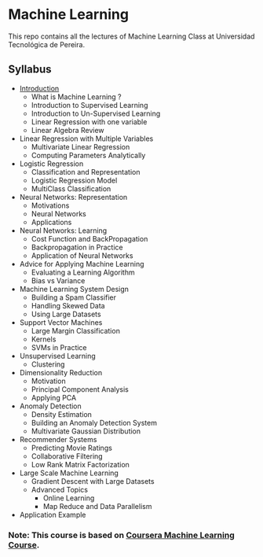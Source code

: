 # Machine Learning

This repo contains all the lectures of Machine Learning Class at Universidad Tecnológica de Pereira.

## Syllabus
* [Introduction](https://sirius.utp.edu.co/gitlab/computer-science-courses/machine-learning/tree/master/introduction)
    * What is Machine Learning ?
    * Introduction to Supervised Learning
    * Introduction to Un-Supervised Learning
    * Linear Regression with one variable
    * Linear Algebra Review
* Linear Regression with Multiple Variables
    * Multivariate Linear Regression
    * Computing Parameters Analytically
* Logistic Regression
    * Classification and Representation
    * Logistic Regression Model
    * MultiClass Classification
* Neural Networks: Representation
    *  Motivations
    *  Neural Networks
    *  Applications
* Neural Networks: Learning
    * Cost Function and BackPropagation
    * Backpropagation in Practice
    * Application of Neural Networks
* Advice for Applying Machine Learning
    * Evaluating a Learning Algorithm
    * Bias vs Variance
* Machine Learning System Design
    * Building a Spam Classifier
    * Handling Skewed Data
    * Using Large Datasets
* Support Vector Machines
    * Large Margin Classification
    * Kernels
    * SVMs in Practice
* Unsupervised Learning
    * Clustering
* Dimensionality Reduction
    * Motivation
    * Principal Component Analysis
    * Applying PCA
* Anomaly Detection
    * Density Estimation
    * Building an Anomaly Detection System
    * Multivariate Gaussian Distribution
* Recommender Systems
    * Predicting Movie Ratings
    * Collaborative Filtering
    * Low Rank Matrix Factorization
* Large Scale Machine Learning
    * Gradient Descent with Large Datasets
    * Advanced Topics
        * Online Learning
        * Map Reduce and Data Parallelism
* Application Example


### Note: This course is based on [Coursera Machine Learning Course](https://www.coursera.org/learn/machine-learning).
